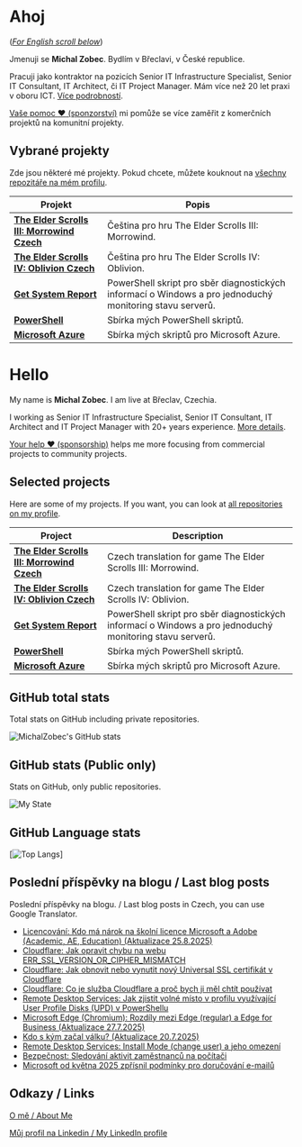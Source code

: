 # Ahoj

<a name="documenttitle"></a>

([*For English scroll below*](#english "For English scroll below"))

Jmenuji se **Michal Zobec**. Bydlím v Břeclavi, v České republice.

Pracuji jako kontraktor na pozicích Senior IT Infrastructure Specialist, Senior IT Consultant, IT Architect, či IT Project Manager. Mám více než 20 let praxi v oboru ICT. [Více podrobností](MichalZobec-About.md).

[Vaše pomoc :heart: (sponzorství)](https://www.patreon.com/michalzobec) mi pomůže se více zaměřit z komerčních projektů na komunitní projekty.

## Vybrané projekty

Zde jsou některé mé projekty. Pokud chcete, můžete kouknout na [všechny repozitáře na mém profilu](https://github.com/michalzobec?tab=repositories).

| Projekt | Popis |
| --- | --- |
| **[The Elder Scrolls III: Morrowind Czech](https://github.com/michalzobec/TES3-Morrowind-cesky)** | Čeština pro hru The Elder Scrolls III: Morrowind. |
| **[The Elder Scrolls IV: Oblivion Czech](https://github.com/michalzobec/TES4-Oblivion-cesky)** | Čeština pro hru The Elder Scrolls IV: Oblivion. |
| **[Get System Report](https://github.com/michalzobec/Get-SystemReport)** | PowerShell skript pro sběr diagnostických informací o Windows a pro jednoduchý monitoring stavu serverů. |
| **[PowerShell](https://github.com/michalzobec/PowerShell)** | Sbírka mých PowerShell skriptů. |
| **[Microsoft Azure](https://github.com/michalzobec/microsoft-azure)** | Sbírka mých skriptů pro Microsoft Azure. |

<a name="english"></a>

# Hello

My name is **Michal Zobec**. I am live at Břeclav, Czechia.

I working as Senior IT Infrastructure Specialist, Senior IT Consultant, IT Architect and IT Project Manager with 20+ years experience. [More details](MichalZobec-About.md#english).

[Your help :heart: (sponsorship)](https://www.patreon.com/michalzobec) helps me more focusing from commercial projects to community projects.

## Selected projects

Here are some of my projects. If you want, you can look at [all repositories on my profile](https://github.com/michalzobec?tab=repositories).

| Project | Description |
| --- | --- |
| **[The Elder Scrolls III: Morrowind Czech](https://github.com/michalzobec/TES3-Morrowind-cesky)** | Czech translation for game The Elder Scrolls III: Morrowind. |
| **[The Elder Scrolls IV: Oblivion Czech](https://github.com/michalzobec/TES4-Oblivion-cesky)** | Czech translation for game The Elder Scrolls IV: Oblivion. |
| **[Get System Report](https://github.com/michalzobec/Get-SystemReport)** | PowerShell skript pro sběr diagnostických informací o Windows a pro jednoduchý monitoring stavu serverů. |
| **[PowerShell](https://github.com/michalzobec/PowerShell)** | Sbírka mých PowerShell skriptů. |
| **[Microsoft Azure](https://github.com/michalzobec/microsoft-azure)** | Sbírka mých skriptů pro Microsoft Azure. |

## GitHub total stats

Total stats on GitHub including private repositories.

![MichalZobec's GitHub stats](https://github-readme-stats.vercel.app/api?username=michalzobec&count_private=true&show_icons=true)


## GitHub stats (Public only)

Stats on GitHub, only public repositories.

![My State](https://github-readme-stats.vercel.app/api?username=michalzobec&show_icons=true)

## GitHub Language stats

[![Top Langs](https://github-readme-stats.vercel.app/api/top-langs/?username=michalzobec&langs_count=10&layout=compact)]

## Poslední příspěvky na blogu / Last blog posts

Poslední příspěvky na blogu. / Last blog posts in Czech, you can use Google Translator.

<!-- BLOG-POST-LIST:START -->
- [Licencování: Kdo má nárok na školní licence Microsoft a Adobe &lpar;Academic, AE, Education&rpar; &lpar;Aktualizace 25.8.2025&rpar;](https://www.michalzobec.cz/licencovani-kdo-ma-narok-na-skolni-licence-microsoft-a-adobe-academic-ae-9777)
- [Cloudflare: Jak opravit chybu na webu ERR_SSL_VERSION_OR_CIPHER_MISMATCH](https://www.michalzobec.cz/cloudflare-jak-opravit-chybu-na-webu-err_ssl_version_or_cipher_mismatch-9743)
- [Cloudflare: Jak obnovit nebo vynutit nový Universal SSL certifikát v Cloudflare](https://www.michalzobec.cz/cloudflare-jak-obnovit-nebo-vynutit-novy-universal-ssl-certifikat-v-cloudflare-9748)
- [Cloudflare: Co je služba Cloudflare a proč bych ji měl chtít používat](https://www.michalzobec.cz/cloudflare-co-je-sluzba-cloudflare-a-proc-bych-ji-mel-chtit-pouzivat-9747)
- [Remote Desktop Services: Jak zjistit volné místo v profilu využívající User Profile Disks &lpar;UPD&rpar; v PowerShellu](https://www.michalzobec.cz/remote-desktop-services-jak-zjistit-volne-misto-v-profilu-vyuzivajici-user-profile-disks-upd-v-powershellu-9740)
- [Microsoft Edge &lpar;Chromium&rpar;: Rozdíly mezi Edge &lpar;regular&rpar; a Edge for Business &lpar;Aktualizace 27.7.2025&rpar;](https://www.michalzobec.cz/microsoft-edge-chromium-rozdily-mezi-edge-regular-a-edge-for-business-8413)
- [Kdo s kým začal válku? &lpar;Aktualizace 20.7.2025&rpar;](https://www.michalzobec.cz/kdo-s-kym-zacal-valku-9673)
- [Remote Desktop Services: Install Mode &lpar;change user&rpar; a jeho omezení](https://www.michalzobec.cz/remote-desktop-services-install-mode-change-user-a-jeho-omezeni-9732)
- [Bezpečnost: Sledování aktivit zaměstnanců na počítači](https://www.michalzobec.cz/bezpecnost-sledovani-aktivit-zamestnancu-na-pocitaci-9366)
- [Microsoft od května 2025 zpřísnil podmínky pro doručování e-mailů](https://www.michalzobec.cz/microsoft-od-kvetna-2025-zprisnil-podminky-pro-dorucovani-e-mailu-9720)
<!-- BLOG-POST-LIST:END -->

## Odkazy / Links

[O mě / About Me](https://zob.ec/mylinktree)

[Můj profil na Linkedin / My LinkedIn profile](https://zob.ec/mylinkedin)
